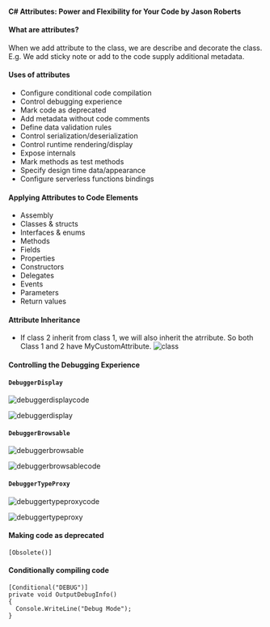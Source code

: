 #### C# Attributes: Power and Flexibility for Your Code by Jason Roberts ####

#### What are attributes? ####
When we add attribute to the class, we are describe and decorate the class. E.g. We add sticky note or add to the code supply additional metadata.

#### Uses of attributes ####
* Configure conditional code compilation
* Control debugging experience
* Mark code as deprecated
* Add metadata without code comments
* Define data validation rules
* Control serialization/deserialization
* Control runtime rendering/display
* Expose internals
* Mark methods as test methods
* Specify design time data/appearance
* Configure serverless functions bindings

#### Applying Attributes to Code Elements ####
* Assembly
* Classes & structs
* Interfaces & enums
* Methods
* Fields
* Properties
* Constructors
* Delegates
* Events
* Parameters
* Return values

#### Attribute Inheritance ####
- If class 2 inherit from class 1, we will also inherit the atrribute. So both Class 1 and 2 have MyCustomAttribute.
![class](https://user-images.githubusercontent.com/5309726/46453593-ee4fc700-c7d4-11e8-87b4-5a524752c5f8.png)

#### Controlling the Debugging Experience ####
#### `DebuggerDisplay` ####
![debuggerdisplaycode](https://user-images.githubusercontent.com/5309726/46456700-535de980-c7e2-11e8-9615-730b66bd145f.png)

![debuggerdisplay](https://user-images.githubusercontent.com/5309726/46455405-85208180-c7dd-11e8-865b-bfc37396a14e.png)

#### `DebuggerBrowsable` ####
![debuggerbrowsable](https://user-images.githubusercontent.com/5309726/46455491-e0527400-c7dd-11e8-92a2-4b8032cfe4ae.png)

![debuggerbrowsablecode](https://user-images.githubusercontent.com/5309726/46456770-9b7d0c00-c7e2-11e8-81f7-af60b34ecaaf.png)


#### `DebuggerTypeProxy` ####
![debuggertypeproxycode](https://user-images.githubusercontent.com/5309726/46456819-c6fff680-c7e2-11e8-8409-0a52b6c0ad93.png)

![debuggertypeproxy](https://user-images.githubusercontent.com/5309726/46456610-0f6ae480-c7e2-11e8-995e-0b295aebdf42.png)

#### Making code as deprecated #### 
`[Obsolete()]`

#### Conditionally compiling code ####
```
[Conditional("DEBUG")]
private void OutputDebugInfo()
{
  Console.WriteLine("Debug Mode"); 
}
```
